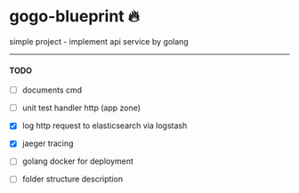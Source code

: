 # gogo-blueprint 🔥
simple project - implement api service by golang



---
#### TODO
- [ ] documents cmd

- [ ] unit test handler http (app zone) 

- [x] log http request to elasticsearch via logstash

- [x] jaeger tracing

- [ ] golang docker for deployment

- [ ] folder structure description
